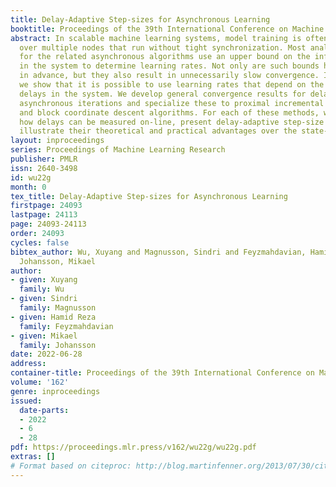 ```yaml
---
title: Delay-Adaptive Step-sizes for Asynchronous Learning
booktitle: Proceedings of the 39th International Conference on Machine Learning
abstract: In scalable machine learning systems, model training is often parallelized
  over multiple nodes that run without tight synchronization. Most analysis results
  for the related asynchronous algorithms use an upper bound on the information delays
  in the system to determine learning rates. Not only are such bounds hard to obtain
  in advance, but they also result in unnecessarily slow convergence. In this paper,
  we show that it is possible to use learning rates that depend on the actual time-varying
  delays in the system. We develop general convergence results for delay-adaptive
  asynchronous iterations and specialize these to proximal incremental gradient descent
  and block coordinate descent algorithms. For each of these methods, we demonstrate
  how delays can be measured on-line, present delay-adaptive step-size policies, and
  illustrate their theoretical and practical advantages over the state-of-the-art.
layout: inproceedings
series: Proceedings of Machine Learning Research
publisher: PMLR
issn: 2640-3498
id: wu22g
month: 0
tex_title: Delay-Adaptive Step-sizes for Asynchronous Learning
firstpage: 24093
lastpage: 24113
page: 24093-24113
order: 24093
cycles: false
bibtex_author: Wu, Xuyang and Magnusson, Sindri and Feyzmahdavian, Hamid Reza and
  Johansson, Mikael
author:
- given: Xuyang
  family: Wu
- given: Sindri
  family: Magnusson
- given: Hamid Reza
  family: Feyzmahdavian
- given: Mikael
  family: Johansson
date: 2022-06-28
address:
container-title: Proceedings of the 39th International Conference on Machine Learning
volume: '162'
genre: inproceedings
issued:
  date-parts:
  - 2022
  - 6
  - 28
pdf: https://proceedings.mlr.press/v162/wu22g/wu22g.pdf
extras: []
# Format based on citeproc: http://blog.martinfenner.org/2013/07/30/citeproc-yaml-for-bibliographies/
---
```

